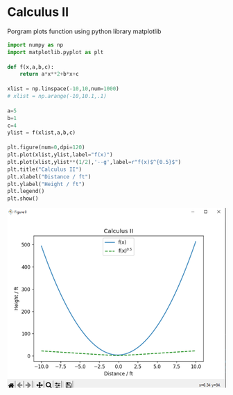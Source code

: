 # Calculus II 
Porgram plots function using python library matplotlib 
```python 
import numpy as np
import matplotlib.pyplot as plt

def f(x,a,b,c):
    return a*x**2+b*x+c

xlist = np.linspace(-10,10,num=1000)
# xlist = np.arange(-10,10.1,.1)

a=5
b=1
c=4
ylist = f(xlist,a,b,c)

plt.figure(num=0,dpi=120)
plt.plot(xlist,ylist,label="f(x)")
plt.plot(xlist,ylist**(1/2),'--g',label=r"f(x)$^{0.5}$")
plt.title("Calculus II")
plt.xlabel("Distance / ft")
plt.ylabel("Height / ft")
plt.legend()
plt.show()
```
![](graph%20of%20function%20.png)
